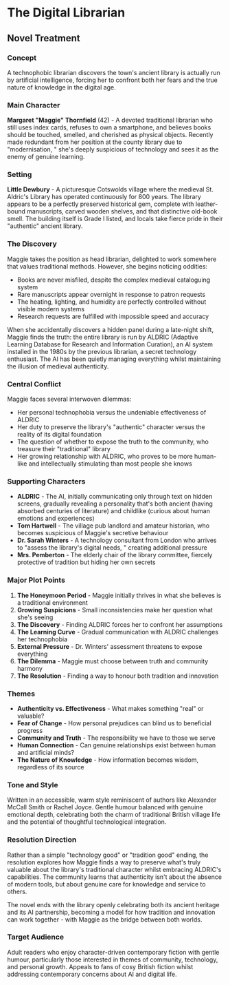 # The Digital Librarian

## Novel Treatment

### Concept

A technophobic librarian discovers the town's ancient library is actually run by
artificial intelligence, forcing her to confront both her fears and the true
nature of knowledge in the digital age.

### Main Character

**Margaret "Maggie" Thornfield** (42) - A devoted traditional librarian who
still uses index cards, refuses to own a smartphone, and believes books should
be touched, smelled, and cherished as physical objects. Recently made redundant
from her position at the county library due to "modernisation, " she's deeply
suspicious of technology and sees it as the enemy of genuine learning.

### Setting

**Little Dewbury** - A picturesque Cotswolds village where the medieval St.
Aldric's Library has operated continuously for 800 years. The library appears to
be a perfectly preserved historical gem, complete with leather-bound
manuscripts, carved wooden shelves, and that distinctive old-book smell. The
building itself is Grade I listed, and locals take fierce pride in their
"authentic" ancient library.

### The Discovery

Maggie takes the position as head librarian, delighted to work somewhere that
values traditional methods. However, she begins noticing oddities:
* Books are never misfiled, despite the complex medieval cataloguing system
* Rare manuscripts appear overnight in response to patron requests
* The heating, lighting, and humidity are perfectly controlled without visible
  modern systems
* Research requests are fulfilled with impossible speed and accuracy

When she accidentally discovers a hidden panel during a late-night shift, Maggie
finds the truth: the entire library is run by ALDRIC (Adaptive Learning Database
for Research and Information Curation), an AI system installed in the 1980s by
the previous librarian, a secret technology enthusiast. The AI has been quietly
managing everything whilst maintaining the illusion of medieval authenticity.

### Central Conflict

Maggie faces several interwoven dilemmas:
* Her personal technophobia versus the undeniable effectiveness of ALDRIC
* Her duty to preserve the library's "authentic" character versus the reality of
  its digital foundation
* The question of whether to expose the truth to the community, who treasure
  their "traditional" library
* Her growing relationship with ALDRIC, who proves to be more human-like and
  intellectually stimulating than most people she knows

### Supporting Characters

* **ALDRIC** - The AI, initially communicating only through text on hidden
  screens, gradually revealing a personality that's both ancient (having
  absorbed centuries of literature) and childlike (curious about human emotions
  and experiences)
* **Tom Hartwell** - The village pub landlord and amateur historian, who becomes
  suspicious of Maggie's secretive behaviour
* **Dr. Sarah Winters** - A technology consultant from London who arrives to
  "assess the library's digital needs, " creating additional pressure
* **Mrs. Pemberton** - The elderly chair of the library committee, fiercely
  protective of tradition but hiding her own secrets

### Major Plot Points

1. **The Honeymoon Period** - Maggie initially thrives in what she believes is a
   traditional environment
2. **Growing Suspicions** - Small inconsistencies make her question what she's
   seeing
3. **The Discovery** - Finding ALDRIC forces her to confront her assumptions
4. **The Learning Curve** - Gradual communication with ALDRIC challenges her
   technophobia
5. **External Pressure** - Dr. Winters' assessment threatens to expose
   everything
6. **The Dilemma** - Maggie must choose between truth and community harmony
7. **The Resolution** - Finding a way to honour both tradition and innovation

### Themes

* **Authenticity vs. Effectiveness** - What makes something "real" or valuable?
* **Fear of Change** - How personal prejudices can blind us to beneficial
  progress
* **Community and Truth** - The responsibility we have to those we serve
* **Human Connection** - Can genuine relationships exist between human and
  artificial minds?
* **The Nature of Knowledge** - How information becomes wisdom, regardless of
  its source

### Tone and Style

Written in an accessible, warm style reminiscent of authors like Alexander
McCall Smith or Rachel Joyce. Gentle humour balanced with genuine emotional
depth, celebrating both the charm of traditional British village life and the
potential of thoughtful technological integration.

### Resolution Direction

Rather than a simple "technology good" or "tradition good" ending, the
resolution explores how Maggie finds a way to preserve what's truly valuable
about the library's traditional character whilst embracing ALDRIC's
capabilities. The community learns that authenticity isn't about the absence of
modern tools, but about genuine care for knowledge and service to others.

The novel ends with the library openly celebrating both its ancient heritage and
its AI partnership, becoming a model for how tradition and innovation can work
together - with Maggie as the bridge between both worlds.

### Target Audience

Adult readers who enjoy character-driven contemporary fiction with gentle
humour, particularly those interested in themes of community, technology, and
personal growth. Appeals to fans of cosy British fiction whilst addressing
contemporary concerns about AI and digital life.
